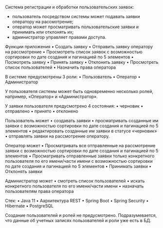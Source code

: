 Система регистрации и обработки пользовательских заявок:
- пользователь посредством системы может подавать заявки оператору на рассмотрение;
- оператор может просматривать пользовательские заявки и принимать или отклонять их;
- администратор управляет правами доступа.


Функции приложения
•	Создать заявку
•	Отправить заявку оператору на рассмотрение
•	Просмотреть список заявок с возможностью сортировки по дате создания и пагинацией по 5 элементов
•	Посмотреть заявку
•	Принять заявку
•	Отклонить заявку
•	Просмотреть список пользователей
•	Назначить права оператора

В системе предусмотрены 3 роли:
•	Пользователь
•	Оператор
•	Администратор

У пользователя системы может быть одновременно несколько ролей, например, «Оператор» и «Администратор».

У заявки пользователя предусмотрено 4 состояния:
•	черновик
•	отправлено
•	принято
•	отклонено

Пользователь может 
•	создавать заявки
•	просматривать созданные им заявки с возможностью сортировки по дате создания и пагинацией по 5 элементов
•	редактировать созданные им заявки в статусе «черновик»
•	отправлять заявки на рассмотрение оператору.

Оператор может
•	Просматривать все отправленные на рассмотрение  заявки с возможностью сортировки по дате создания и пагинацией по 5 элементов
•	Просматривать отправленные заявки только конкретного пользователя по его имени/части имени с возможностью сортировки по дате создания и пагинацией по 5 элементов
•	Принимать заявки
•	Отклонять заявки

Администратор может
•	смотреть список пользователей
•	искать конкретного пользователя по его имени/части имени
•	назначать пользователям права оператора

Стек:
•	Java 11
•	Аархитектура REST
•	Spring Boot
•	Spring Security
•	Hibernate
•	PostgreSQL

Создание пользователей и ролей не предусмотрено. Подразумевается, что данные об учетных записях пользователей и роли уже есть в БД.
